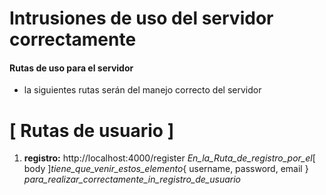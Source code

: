 # Intrusiones de uso del servidor correctamente

#### Rutas de uso para el servidor

- la siguientes rutas serán del manejo correcto del servidor

# [ Rutas de usuario ]

1.  **registro:**
    http://localhost:4000/register
    _En_la_Ruta_de_registro_por_el_[ body ]_tiene_que_venir_estos_elemento_{ username, password, email }
    _para_realizar_correctamente_in_registro_de_usuario_
